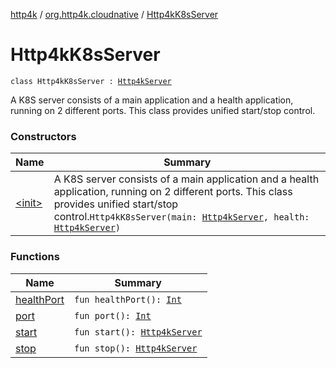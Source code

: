 [http4k](../../index.md) / [org.http4k.cloudnative](../index.md) / [Http4kK8sServer](./index.md)

# Http4kK8sServer

`class Http4kK8sServer : `[`Http4kServer`](../../org.http4k.server/-http4k-server/index.md)

A K8S server consists of a main application and a health application, running on 2 different ports.
This class provides unified start/stop control.

### Constructors

| Name | Summary |
|---|---|
| [&lt;init&gt;](-init-.md) | A K8S server consists of a main application and a health application, running on 2 different ports. This class provides unified start/stop control.`Http4kK8sServer(main: `[`Http4kServer`](../../org.http4k.server/-http4k-server/index.md)`, health: `[`Http4kServer`](../../org.http4k.server/-http4k-server/index.md)`)` |

### Functions

| Name | Summary |
|---|---|
| [healthPort](health-port.md) | `fun healthPort(): `[`Int`](https://kotlinlang.org/api/latest/jvm/stdlib/kotlin/-int/index.html) |
| [port](port.md) | `fun port(): `[`Int`](https://kotlinlang.org/api/latest/jvm/stdlib/kotlin/-int/index.html) |
| [start](start.md) | `fun start(): `[`Http4kServer`](../../org.http4k.server/-http4k-server/index.md) |
| [stop](stop.md) | `fun stop(): `[`Http4kServer`](../../org.http4k.server/-http4k-server/index.md) |
